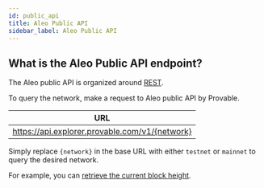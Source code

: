 ```yaml
---
id: public_api
title: Aleo Public API
sidebar_label: Aleo Public API
---
```

## What is the Aleo Public API endpoint?

The Aleo public API is organized around [REST](https://en.wikipedia.org/wiki/Representational_state_transfer).

To query the network, make a request to Aleo public API by Provable.


| URL              |
|------------------|
| https://api.explorer.provable.com/v1/{network} |

Simply replace `{network}` in the base URL with either `testnet` or `mainnet` to query the desired network.

For example, you can [retrieve the current block height](https://api.explorer.provable.com/v1/testnet/block/height/latest).